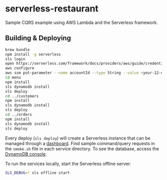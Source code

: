 # serverless-restaurant
Sample CQRS example using AWS Lambda and the Serverless framework.

## Building & Deploying
```bash
brew bundle
npm install -g serverless
sls login
open https://serverless.com/framework/docs/providers/aws/guide/credentials/
aws configure
aws ssm put-parameter --name accountId --type String --value <your-12-digit-account-id> --region us-east-1
cd menu
npm install
sls dynamodb install
sls deploy
cd ../customers
npm install
sls dynamodb install
sls deploy
cd ../orders
npm install
sls dynamodb install
sls deploy
```

Every deploy (`sls deploy`) will create a Serverless instance that can be managed through a [dashboard](https://platform.serverless.com/). Find sample command/query requests in the `smoke.sh` file in each service directory. To see the database, access the [DynamoDB console](https://console.aws.amazon.com/dynamodb/).

To run the services locally, start the Serverless offline server:
```bash
SLS_DEBUG=* sls offline start
```
